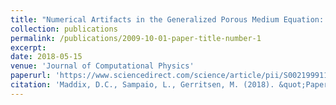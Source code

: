```yaml
---
title: "Numerical Artifacts in the Generalized Porous Medium Equation: Why harmonic averaging itself is not to blame"
collection: publications
permalink: /publications/2009-10-01-paper-title-number-1
excerpt: 
date: 2018-05-15
venue: 'Journal of Computational Physics'
paperurl: 'https://www.sciencedirect.com/science/article/pii/S002199911830086X'
citation: 'Maddix, D.C., Sampaio, L., Gerritsen, M. (2018). &quot;Paper "Numerical Artifacts in the Generalized Porous Medium Equation: Why harmonic averaging itself is not to blame.&quot; <i>Journal of Computational Physics</i>. 361:280-298.'
---
```

